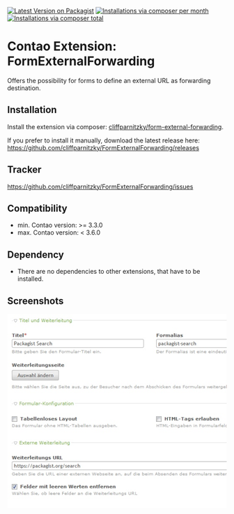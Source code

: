 [![Latest Version on Packagist](http://img.shields.io/packagist/v/cliffparnitzky/form-external-forwarding.svg?style=flat)](https://packagist.org/packages/cliffparnitzky/form-external-forwarding)
[![Installations via composer per month](http://img.shields.io/packagist/dm/cliffparnitzky/form-external-forwarding.svg?style=flat)](https://packagist.org/packages/cliffparnitzky/form-external-forwarding)
[![Installations via composer total](http://img.shields.io/packagist/dt/cliffparnitzky/form-external-forwarding.svg?style=flat)](https://packagist.org/packages/cliffparnitzky/form-external-forwarding)

Contao Extension: FormExternalForwarding
========================================

Offers the possibility for forms to define an external URL as forwarding destination.


Installation
------------

Install the extension via composer: [cliffparnitzky/form-external-forwarding](https://packagist.org/packages/cliffparnitzky/form-external-forwarding).

If you prefer to install it manually, download the latest release here: https://github.com/cliffparnitzky/FormExternalForwarding/releases


Tracker
-------

https://github.com/cliffparnitzky/FormExternalForwarding/issues


Compatibility
-------------

- min. Contao version: >= 3.3.0
- max. Contao version: <  3.6.0


Dependency
----------

- There are no dependencies to other extensions, that have to be installed.


Screenshots
-----------

![Screenshot](screenshot.jpg)